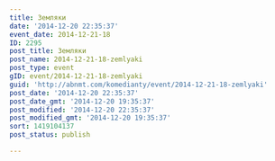 ```yaml
---
title: Земляки
date: '2014-12-20 22:35:37'
event_date: 2014-12-21-18
ID: 2295
post_title: Земляки
post_name: 2014-12-21-18-zemlyaki
post_type: event
gID: event/2014-12-21-18-zemlyaki
guid: 'http://abnmt.com/komedianty/event/2014-12-21-18-zemlyaki'
post_date: '2014-12-20 22:35:37'
post_date_gmt: '2014-12-20 19:35:37'
post_modified: '2014-12-20 22:35:37'
post_modified_gmt: '2014-12-20 19:35:37'
sort: 1419104137
post_status: publish

---
```


